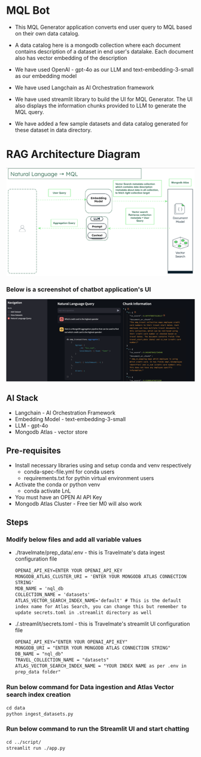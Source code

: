 # MQL Bot
- This MQL Generator application converts end user query to MQL based on their own data catalog. 

- A data catalog here is a mongodb collection where each document contains description of a dataset in end user's datalake. Each document also has vector embedding of the description 

- We have used OpenAI - gpt-4o as our LLM and text-embedding-3-small as our embedding model

- We have used Langchain as AI Orchestration framework

- We have used streamlit library to build the UI for MQL Generator. The UI also displays the information chunks provided to LLM to generate the MQL query.

- We have added a few sample datasets and data catalog generated for these dataset in data directory.



# RAG Architecture Diagram

![alt text](image-1.png)

### Below is a screenshot of chatbot application's UI 

![alt text](image-2.png)

## AI Stack
- Langchain - AI Orchestration Framework
- Embedding Model - text-embedding-3-small
- LLM - gpt-4o
- Mongodb Atlas - vector store



## Pre-requisites
- Install necessary libraries using and setup conda and venv respectively
   - conda-spec-file.yml for conda users
   - requirements.txt for pythin virtual environment users
- Activate the conda or python venv
   - conda activate LnL
- You must have an OPEN AI API Key
- Mongodb Atlas Cluster - Free tier M0 will also work

## Steps

### Modify below files and add all variable values
- ./travelmate/prep_data/.env - this is Travelmate's data ingest configuration file

   ```
   OPENAI_API_KEY=ENTER YOUR OPENAI_API_KEY
   MONGODB_ATLAS_CLUSTER_URI = 'ENTER YOUR MONGODB ATLAS CONNECTION STRING'
   MDB_NAME = 'nql_db
   COLLECTION_NAME = 'datasets'
   ATLAS_VECTOR_SEARCH_INDEX_NAME='default' # This is the default index name for Atlas Search, you can change this but remember to update secrets.toml in .streamlit directory as well
   ```
- ./.streamlit/secrets.toml - this is Travelmate's streamlit UI configuration file

   ```
   OPENAI_API_KEY="ENTER YOUR OPENAI_API_KEY"
   MONGODB_URI = "ENTER YOUR MONGODB ATLAS CONNECTION STRING"
   DB_NAME = "nql_db"
   TRAVEL_COLLECTION_NAME = "datasets"
   ATLAS_VECTOR_SEARCH_INDEX_NAME = "YOUR INDEX NAME as per .env in prep_data folder"
   ```

### Run below command for Data ingestion and Atlas Vector search index creation
   
   ```
   cd data
   python ingest_datasets.py
   ```

### Run below command to run the Streamlit UI and start chatting
```
cd ../script/
streamlit run ./app.py
```


